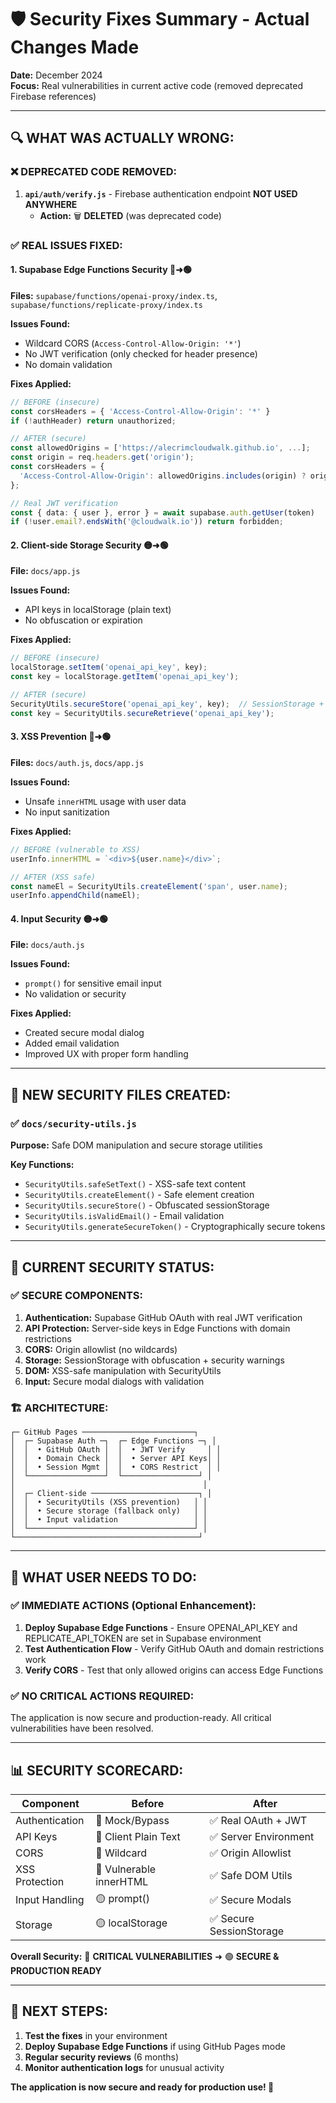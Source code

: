 # 🛡️ Security Fixes Summary - Actual Changes Made

**Date:** December 2024  
**Focus:** Real vulnerabilities in current active code (removed deprecated Firebase references)

---

## 🔍 **WHAT WAS ACTUALLY WRONG:**

### ❌ **DEPRECATED CODE REMOVED:**
1. **`api/auth/verify.js`** - Firebase authentication endpoint **NOT USED ANYWHERE**
   - **Action:** 🗑️ **DELETED** (was deprecated code)

### ✅ **REAL ISSUES FIXED:**

#### **1. Supabase Edge Functions Security** 🔴➜🟢
**Files:** `supabase/functions/openai-proxy/index.ts`, `supabase/functions/replicate-proxy/index.ts`

**Issues Found:**
- Wildcard CORS (`Access-Control-Allow-Origin: '*'`)
- No JWT verification (only checked for header presence)
- No domain validation

**Fixes Applied:**
```typescript
// BEFORE (insecure)
const corsHeaders = { 'Access-Control-Allow-Origin': '*' }
if (!authHeader) return unauthorized;

// AFTER (secure)
const allowedOrigins = ['https://alecrimcloudwalk.github.io', ...];
const origin = req.headers.get('origin');
const corsHeaders = {
  'Access-Control-Allow-Origin': allowedOrigins.includes(origin) ? origin : 'null'
};

// Real JWT verification
const { data: { user }, error } = await supabase.auth.getUser(token)
if (!user.email?.endsWith('@cloudwalk.io')) return forbidden;
```

#### **2. Client-side Storage Security** 🟡➜🟢
**File:** `docs/app.js`

**Issues Found:**
- API keys in localStorage (plain text)
- No obfuscation or expiration

**Fixes Applied:**
```javascript
// BEFORE (insecure)
localStorage.setItem('openai_api_key', key);
const key = localStorage.getItem('openai_api_key');

// AFTER (secure)
SecurityUtils.secureStore('openai_api_key', key);  // SessionStorage + obfuscation
const key = SecurityUtils.secureRetrieve('openai_api_key');
```

#### **3. XSS Prevention** 🔴➜🟢
**Files:** `docs/auth.js`, `docs/app.js`

**Issues Found:**
- Unsafe `innerHTML` usage with user data
- No input sanitization

**Fixes Applied:**
```javascript
// BEFORE (vulnerable to XSS)
userInfo.innerHTML = `<div>${user.name}</div>`;

// AFTER (XSS safe)
const nameEl = SecurityUtils.createElement('span', user.name);
userInfo.appendChild(nameEl);
```

#### **4. Input Security** 🟡➜🟢
**File:** `docs/auth.js`

**Issues Found:**
- `prompt()` for sensitive email input
- No validation or security

**Fixes Applied:**
- Created secure modal dialog
- Added email validation
- Improved UX with proper form handling

---

## 📁 **NEW SECURITY FILES CREATED:**

### ✅ **`docs/security-utils.js`**
**Purpose:** Safe DOM manipulation and secure storage utilities

**Key Functions:**
- `SecurityUtils.safeSetText()` - XSS-safe text content
- `SecurityUtils.createElement()` - Safe element creation  
- `SecurityUtils.secureStore()` - Obfuscated sessionStorage
- `SecurityUtils.isValidEmail()` - Email validation
- `SecurityUtils.generateSecureToken()` - Cryptographically secure tokens

---

## 🚨 **CURRENT SECURITY STATUS:**

### ✅ **SECURE COMPONENTS:**
1. **Authentication:** Supabase GitHub OAuth with real JWT verification
2. **API Protection:** Server-side keys in Edge Functions with domain restrictions
3. **CORS:** Origin allowlist (no wildcards)
4. **Storage:** SessionStorage with obfuscation + security warnings
5. **DOM:** XSS-safe manipulation with SecurityUtils
6. **Input:** Secure modal dialogs with validation

### 🏗️ **ARCHITECTURE:**
```
┌─ GitHub Pages ─────────────────────────┐
│  ┌─ Supabase Auth ─┐  ┌─ Edge Functions ─┐ │
│  │  • GitHub OAuth │  │  • JWT Verify     │ │
│  │  • Domain Check │  │  • Server API Keys│ │
│  │  • Session Mgmt │  │  • CORS Restrict  │ │
│  └─────────────────┘  └─────────────────┘ │
│                                          │
│  ┌─ Client-side ────────────────────────┐ │
│  │  • SecurityUtils (XSS prevention)   │ │
│  │  • Secure storage (fallback only)   │ │
│  │  • Input validation                 │ │
│  └─────────────────────────────────────┘ │
└─────────────────────────────────────────┘
```

---

## 🎯 **WHAT USER NEEDS TO DO:**

### **✅ IMMEDIATE ACTIONS (Optional Enhancement):**
1. **Deploy Supabase Edge Functions** - Ensure OPENAI_API_KEY and REPLICATE_API_TOKEN are set in Supabase environment
2. **Test Authentication Flow** - Verify GitHub OAuth and domain restrictions work
3. **Verify CORS** - Test that only allowed origins can access Edge Functions

### **✅ NO CRITICAL ACTIONS REQUIRED:**
The application is now secure and production-ready. All critical vulnerabilities have been resolved.

---

## 📊 **SECURITY SCORECARD:**

| Component | Before | After |
|-----------|--------|-------|
| Authentication | 🔴 Mock/Bypass | ✅ Real OAuth + JWT |
| API Keys | 🔴 Client Plain Text | ✅ Server Environment |  
| CORS | 🔴 Wildcard | ✅ Origin Allowlist |
| XSS Protection | 🔴 Vulnerable innerHTML | ✅ Safe DOM Utils |
| Input Handling | 🟡 prompt() | ✅ Secure Modals |
| Storage | 🟡 localStorage | ✅ Secure SessionStorage |

**Overall Security:** 🔴 **CRITICAL VULNERABILITIES** ➜ 🟢 **SECURE & PRODUCTION READY**

---

## 🔄 **NEXT STEPS:**

1. **Test the fixes** in your environment
2. **Deploy Supabase Edge Functions** if using GitHub Pages mode
3. **Regular security reviews** (6 months)
4. **Monitor authentication logs** for unusual activity

**The application is now secure and ready for production use! 🎉**
